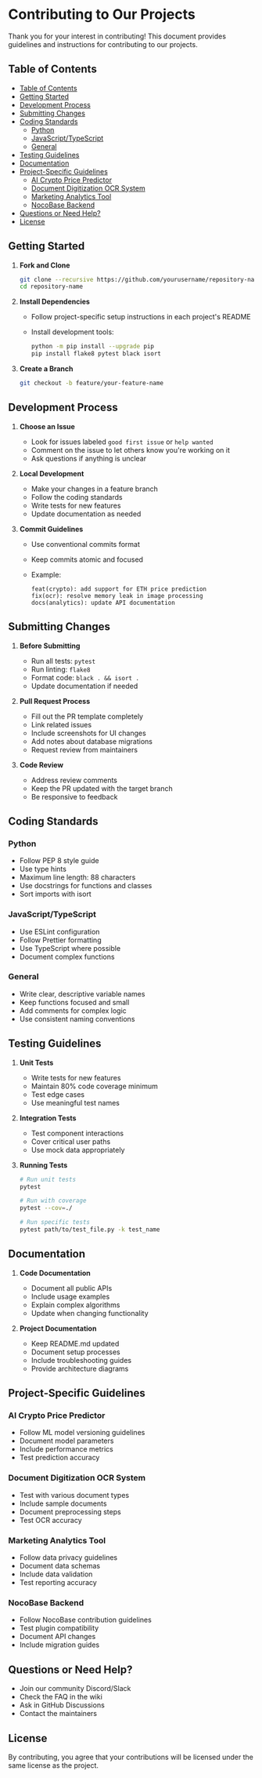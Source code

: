 # Contributing to Our Projects

Thank you for your interest in contributing! This document provides guidelines and instructions for contributing to our projects.

## Table of Contents

- [Table of Contents](#table-of-contents)
- [Getting Started](#getting-started)
- [Development Process](#development-process)
- [Submitting Changes](#submitting-changes)
- [Coding Standards](#coding-standards)
  - [Python](#python)
  - [JavaScript/TypeScript](#javascripttypescript)
  - [General](#general)
- [Testing Guidelines](#testing-guidelines)
- [Documentation](#documentation)
- [Project-Specific Guidelines](#project-specific-guidelines)
  - [AI Crypto Price Predictor](#ai-crypto-price-predictor)
  - [Document Digitization OCR System](#document-digitization-ocr-system)
  - [Marketing Analytics Tool](#marketing-analytics-tool)
  - [NocoBase Backend](#nocobase-backend)
- [Questions or Need Help?](#questions-or-need-help)
- [License](#license)

## Getting Started

1. **Fork and Clone**

   ```bash
   git clone --recursive https://github.com/yourusername/repository-name.git
   cd repository-name
   ```

2. **Install Dependencies**
   - Follow project-specific setup instructions in each project's README
   - Install development tools:

     ```bash
     python -m pip install --upgrade pip
     pip install flake8 pytest black isort
     ```

3. **Create a Branch**

   ```bash
   git checkout -b feature/your-feature-name
   ```

## Development Process

1. **Choose an Issue**
   - Look for issues labeled `good first issue` or `help wanted`
   - Comment on the issue to let others know you're working on it
   - Ask questions if anything is unclear

2. **Local Development**
   - Make your changes in a feature branch
   - Follow the coding standards
   - Write tests for new features
   - Update documentation as needed

3. **Commit Guidelines**
   - Use conventional commits format
   - Keep commits atomic and focused
   - Example:

     ```
     feat(crypto): add support for ETH price prediction
     fix(ocr): resolve memory leak in image processing
     docs(analytics): update API documentation
     ```

## Submitting Changes

1. **Before Submitting**
   - Run all tests: `pytest`
   - Run linting: `flake8`
   - Format code: `black . && isort .`
   - Update documentation if needed

2. **Pull Request Process**
   - Fill out the PR template completely
   - Link related issues
   - Include screenshots for UI changes
   - Add notes about database migrations
   - Request review from maintainers

3. **Code Review**
   - Address review comments
   - Keep the PR updated with the target branch
   - Be responsive to feedback

## Coding Standards

### Python

- Follow PEP 8 style guide
- Use type hints
- Maximum line length: 88 characters
- Use docstrings for functions and classes
- Sort imports with isort

### JavaScript/TypeScript

- Use ESLint configuration
- Follow Prettier formatting
- Use TypeScript where possible
- Document complex functions

### General

- Write clear, descriptive variable names
- Keep functions focused and small
- Add comments for complex logic
- Use consistent naming conventions

## Testing Guidelines

1. **Unit Tests**
   - Write tests for new features
   - Maintain 80% code coverage minimum
   - Test edge cases
   - Use meaningful test names

2. **Integration Tests**
   - Test component interactions
   - Cover critical user paths
   - Use mock data appropriately

3. **Running Tests**

   ```bash
   # Run unit tests
   pytest

   # Run with coverage
   pytest --cov=./

   # Run specific tests
   pytest path/to/test_file.py -k test_name
   ```

## Documentation

1. **Code Documentation**
   - Document all public APIs
   - Include usage examples
   - Explain complex algorithms
   - Update when changing functionality

2. **Project Documentation**
   - Keep README.md updated
   - Document setup processes
   - Include troubleshooting guides
   - Provide architecture diagrams

## Project-Specific Guidelines

### AI Crypto Price Predictor

- Follow ML model versioning guidelines
- Document model parameters
- Include performance metrics
- Test prediction accuracy

### Document Digitization OCR System

- Test with various document types
- Include sample documents
- Document preprocessing steps
- Test OCR accuracy

### Marketing Analytics Tool

- Follow data privacy guidelines
- Document data schemas
- Include data validation
- Test reporting accuracy

### NocoBase Backend

- Follow NocoBase contribution guidelines
- Test plugin compatibility
- Document API changes
- Include migration guides

## Questions or Need Help?

- Join our community Discord/Slack
- Check the FAQ in the wiki
- Ask in GitHub Discussions
- Contact the maintainers

## License

By contributing, you agree that your contributions will be licensed under the same license as the project.
